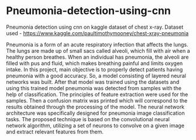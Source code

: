 # Pneumonia-detection-using-cnn
Pneumonia detection using cnn on kaggle dataset of chest x-ray.
Dataset used - https://www.kaggle.com/paultimothymooney/chest-xray-pneumonia

Pneumonia is a form of an acute respiratory infection that affects the lungs. The lungs are made up of small sacs called alveoli, which fill with air when a healthy person breathes. When an individual has pneumonia, the alveoli are filled with pus and fluid, which makes breathing painful and limits oxygen intake.
In this project, main objective is to properly detect patients having pneumonia with a good accuracy.
So, a model consisting of layered neural networks was built. After that model was trained using the datasets and using this trained model pneumonia was detected from samples with the help of classification. 
The principles of feature extraction were used for the samples. Then a confusion matrix was printed which will correspond to the results obtained through the processing of the model.
The neural network architecture was specifically designed for pneumonia image classification tasks. The proposed technique is based on the convolutional neural network algorithm, utilizing a set of neurons to convolve on a given image and extract relevant features from them.
